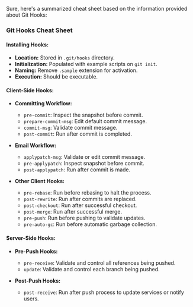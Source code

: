 Sure, here's a summarized cheat sheet based on the information provided about Git Hooks:

### Git Hooks Cheat Sheet

#### Installing Hooks:
- **Location:** Stored in `.git/hooks` directory.
- **Initialization:** Populated with example scripts on `git init`.
- **Naming:** Remove `.sample` extension for activation.
- **Execution:** Should be executable.

#### Client-Side Hooks:
- **Committing Workflow:**
  - `pre-commit`: Inspect the snapshot before commit.
  - `prepare-commit-msg`: Edit default commit message.
  - `commit-msg`: Validate commit message.
  - `post-commit`: Run after commit is completed.

- **Email Workflow:**
  - `applypatch-msg`: Validate or edit commit message.
  - `pre-applypatch`: Inspect snapshot before commit.
  - `post-applypatch`: Run after commit is made.

- **Other Client Hooks:**
  - `pre-rebase`: Run before rebasing to halt the process.
  - `post-rewrite`: Run after commits are replaced.
  - `post-checkout`: Run after successful checkout.
  - `post-merge`: Run after successful merge.
  - `pre-push`: Run before pushing to validate updates.
  - `pre-auto-gc`: Run before automatic garbage collection.

#### Server-Side Hooks:
- **Pre-Push Hooks:**
  - `pre-receive`: Validate and control all references being pushed.
  - `update`: Validate and control each branch being pushed.
  
- **Post-Push Hooks:**
  - `post-receive`: Run after push process to update services or notify users.